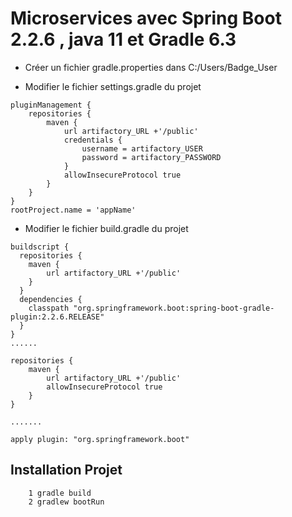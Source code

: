 # Microservices avec Spring Boot 2.2.6 , java 11 et Gradle 6.3

* Créer un fichier gradle.properties dans C:/Users/Badge_User

* Modifier le fichier settings.gradle du projet

```
pluginManagement {
    repositories {
        maven {
            url artifactory_URL +'/public'
            credentials {
                username = artifactory_USER
                password = artifactory_PASSWORD
            }
            allowInsecureProtocol true
        }
    }
}
rootProject.name = 'appName'

```

* Modifier le fichier build.gradle du projet

```
buildscript {
  repositories {
    maven {
        url artifactory_URL +'/public'
    }
  }
  dependencies {
    classpath "org.springframework.boot:spring-boot-gradle-plugin:2.2.6.RELEASE"
  }
}
......

repositories {
    maven {
        url artifactory_URL +'/public'
        allowInsecureProtocol true
    }
}

.......

apply plugin: "org.springframework.boot"

```

## Installation Projet

```
    1 gradle build
    2 gradlew bootRun
```
